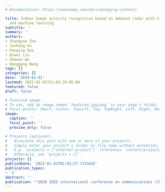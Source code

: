 ```yaml
---
# Documentation: https://wowchemy.com/docs/managing-content/

title: Indoor human activity recognition based on ambient radar with signal processing
  and machine learning
subtitle: ''
summary: ''
authors:
- Shangyue Zhu
- Junhong Xu
- Hanqing Guo
- Qiwei Liu
- Shaoen Wu
- Honggang Wang
tags: []
categories: []
date: '2018-01-01'
lastmod: 2022-01-01T21:03:29-05:00
featured: false
draft: false

# Featured image
# To use, add an image named `featured.jpg/png` to your page's folder.
# Focal points: Smart, Center, TopLeft, Top, TopRight, Left, Right, BottomLeft, Bottom, BottomRight.
image:
  caption: ''
  focal_point: ''
  preview_only: false

# Projects (optional).
#   Associate this post with one or more of your projects.
#   Simply enter your project's folder or file name without extension.
#   E.g. `projects = ["internal-project"]` references `content/project/deep-learning/index.md`.
#   Otherwise, set `projects = []`.
projects: []
publishDate: '2022-01-02T02:03:27.733344Z'
publication_types:
- '1'
abstract: ''
publication: '*2018 IEEE international conference on communications (ICC)*'
---
```

